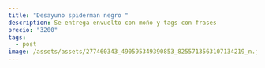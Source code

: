 ```yaml
---
title: "Desayuno spiderman negro "
description: Se entrega envuelto con moño y tags con frases
precio: "3200"
tags:
  - post
image: /assets/assets/277460343_490595349390853_8255713563107134219_n.jpg
---
```


